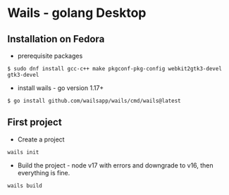 # Wails - golang Desktop 

## Installation on Fedora

- prerequisite packages
```
$ sudo dnf install gcc-c++ make pkgconf-pkg-config webkit2gtk3-devel gtk3-devel
```
- install wails - go version 1.17+
```
$ go install github.com/wailsapp/wails/cmd/wails@latest
```

## First project

- Create a project
```
wails init
```
- Build the project - node v17 with errors and downgrade to v16, then everything is fine.
```
wails build
```
